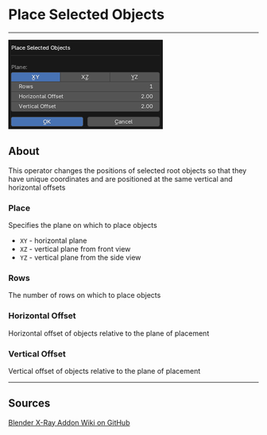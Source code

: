 # Place Selected Objects

___

![alt text](assets/images/operator-place-selected-objects.png)

## About

This operator changes the positions of selected root objects so that they have unique coordinates and are positioned at the same vertical and horizontal offsets

### Place

Specifies the plane on which to place objects

- `XY` - horizontal plane
- `XZ` - vertical plane from front view
- `YZ` - vertical plane from the side view

### Rows

The number of rows on which to place objects

### Horizontal Offset

Horizontal offset of objects relative to the plane of placement

### Vertical Offset

Vertical offset of objects relative to the plane of placement

___

## Sources

[Blender X-Ray Addon Wiki on GitHub](https://github.com/PavelBlend/blender-xray/wiki/Panel-Batch-Tools#place-selected-objects)

